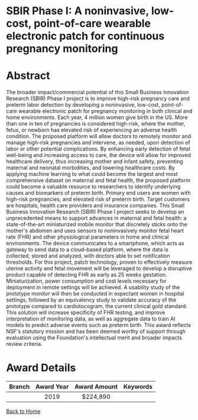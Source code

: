 
SBIR Phase I: A noninvasive, low-cost, point-of-care wearable electronic patch for continuous pregnancy monitoring
==================================================================================================================

# Abstract


The broader impact/commercial potential of this Small Business Innovation Research (SBIR) Phase I project is to improve high-risk pregnancy care and preterm labor detection by developing a noninvasive, low-cost, point-of-care wearable electronic patch for pregnancy monitoring in both clinical and home environments. Each year, 4 million women give birth in the US. More than one in ten of pregnancies is considered high-risk, where the mother, fetus, or newborn has elevated risk of experiencing an adverse health condition. The proposed platform will allow doctors to remotely monitor and manage high-risk pregnancies and intervene, as needed, upon detection of labor or other potential complications. By enhancing early detection of fetal well-being and increasing access to care, the device will allow for improved healthcare delivery, thus increasing mother and infant safety, preventing maternal and neonatal morbidities, and lowering healthcare costs. By applying machine learning to what could become the largest and most comprehensive dataset on maternal and fetal health, the proposed platform could become a valuable resource to researchers to identify underlying causes and biomarkers of preterm birth. Primary end users are women with high-risk pregnancies, and elevated risk of preterm birth. Target customers are hospitals, health care providers and insurance companies. This Small Business Innovation Research (SBIR) Phase I project seeks to develop an unprecedented means to support advances in maternal and fetal health: a state-of-the-art miniaturized mobile monitor that discretely sticks onto the mother's abdomen and uses sensors to noninvasively monitor fetal heart rate (FHR) and other physiological parameters in home and clinical environments. The device communicates to a smartphone, which acts as gateway to send data to a cloud-based platform, where the data is collected, stored and analyzed, with doctors able to set notification thresholds. For this project, patch technology, proven to effectively measure uterine activity and fetal movement will be leveraged to develop a disruptive product capable of detecting FHR as early as 25 weeks gestation. Miniaturization, power consumption and cost levels necessary for deployment in remote settings will be achieved. A usability study of the prototype monitor will then be conducted in expectant women in hospital settings, followed by an equivalency study to validate accuracy of the prototype compared to cardiotocogram, the current clinical gold standard. This solution will increase specificity of FHR testing, and improve interpretation of monitoring data, as well as aggregate data to train AI models to predict adverse events such as preterm birth. This award reflects NSF's statutory mission and has been deemed worthy of support through evaluation using the Foundation's intellectual merit and broader impacts review criteria.  

# Award Details

|Branch|Award Year|Award Amount|Keywords|
| :---: | :---: | :---: | :---: |
||2019|$224,890||
  
  


[Back to Home](https://github.com/chrischow/dod_sbir_awards/Reports/JT/#443)